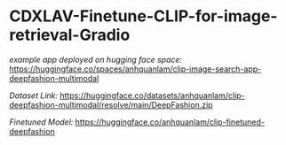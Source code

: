 # CDXLAV-Finetune-CLIP-for-image-retrieval-Gradio


*example app deployed on hugging face space:* https://huggingface.co/spaces/anhquanlam/clip-image-search-app-deepfashion-multimodal

*Dataset Link:* https://huggingface.co/datasets/anhquanlam/clip-deepfashion-multimodal/resolve/main/DeepFashion.zip

*Finetuned Model:* https://huggingface.co/anhquanlam/clip-finetuned-deepfashion



